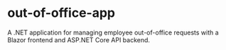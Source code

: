 # out-of-office-app
A .NET application for managing employee out-of-office requests with a Blazor frontend and ASP.NET Core API backend.
